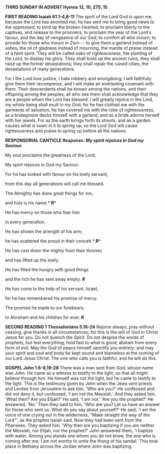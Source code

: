 **THIRD SUNDAY IN ADVENT Hymns 12, 10, 275, 15**

**FIRST READING Isaiah 61.1-4,8-11** The spirit of the Lord God is upon
me, because the Lord has anointed me; he has sent me to bring good news
to the oppressed, to bind up the broken-hearted, to proclaim liberty to
the captives, and release to the prisoners; to proclaim the year of the
Lord's favour, and the day of vengeance of our God; to comfort all who
mourn; to provide for those who mourn in Zion--- to give them a garland
instead of ashes, the oil of gladness instead of mourning, the mantle of
praise instead of a faint spirit. They will be called oaks of
righteousness, the planting of the Lord, to display his glory. They
shall build up the ancient ruins, they shall raise up the former
devastations; they shall repair the ruined cities, the devastations of
many generations.

For I the Lord love justice, I hate robbery and wrongdoing; I will
faithfully give them their recompense, and I will make an everlasting
covenant with them. Their descendants shall be known among the nations,
and their offspring among the peoples; all who see them shall
acknowledge that they are a people whom the Lord has blessed. I will
greatly rejoice in the Lord, my whole being shall exult in my God; for
he has clothed me with the garments of salvation, he has covered me with
the robe of righteousness, as a bridegroom decks himself with a garland,
and as a bride adorns herself with her jewels. For as the earth brings
forth its shoots, and as a garden causes what is sown in it to spring
up, so the Lord God will cause righteousness and praise to spring up
before all the nations.

**RESPONSORIAL CANTICLE** ***Response:  My spirit rejoices in God my
Saviour.***

My soul proclaims the greatness of the Lord;

My spirit rejoices in God my Saviour.

For he has looked with favour on his lowly servant;

from this day all generations will call me blessèd.

The Almighty has done great things for me,

and holy is his name.* **R***

He has mercy on those who fear him

in every generation.

He has shown the strength of his arm;

he has scattered the proud in their conceit.* **R***

He has cast down the mighty from their thrones

and has lifted up the lowly.

He has filled the hungry with good things

and the rich he has sent away empty. ***R***

He has come to the help of his servant, Israel,

for he has remembered his promise of mercy.

The promise he made to our forebears:

to Abraham and his children for ever. ***R***

**SECOND READING 1 Thessalonians 5.16-24** Rejoice always, pray without
ceasing, give thanks in all circumstances; for this is the will of God
in Christ Jesus for you. Do not quench the Spirit. Do not despise the
words of prophets, but test everything; hold fast to what is good;
abstain from every form of evil. May the God of peace himself sanctify
you entirely; and may your spirit and soul and body be kept sound and
blameless at the coming of our Lord Jesus Christ. The one who calls you
is faithful, and he will do this.

**GOSPEL John 1.6-8,19-28** There was a man sent from God, whose name
was John. He came as a witness to testify to the light, so that all
might believe through him. He himself was not the light, but he came to
testify to the light. This is the testimony given by John when the Jews
sent priests and Levites from Jerusalem to ask him, 'Who are you?' He
confessed and did not deny it, but confessed, 'I am not the Messiah.'
And they asked him, 'What then? Are you Elijah?' He said, 'I am not.'
'Are you the prophet?' He answered, 'No.' Then they said to him, 'Who
are you? Let us have an answer for those who sent us. What do you say
about yourself?' He said, 'I am the voice of one crying out in the
wilderness, "Make straight the way of the Lord"', as the prophet Isaiah
said. Now they had been sent from the Pharisees. They asked him, 'Why
then are you baptizing if you are neither the Messiah, nor Elijah, nor
the prophet?' John answered them, 'I baptize with water. Among you
stands one whom you do not know, the one who is coming after me; I am
not worthy to untie the thong of his sandal.' This took place in Bethany
across the Jordan where John was baptizing.

